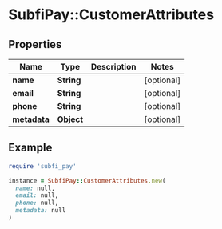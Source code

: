 # SubfiPay::CustomerAttributes

## Properties

| Name | Type | Description | Notes |
| ---- | ---- | ----------- | ----- |
| **name** | **String** |  | [optional] |
| **email** | **String** |  | [optional] |
| **phone** | **String** |  | [optional] |
| **metadata** | **Object** |  | [optional] |

## Example

```ruby
require 'subfi_pay'

instance = SubfiPay::CustomerAttributes.new(
  name: null,
  email: null,
  phone: null,
  metadata: null
)
```

